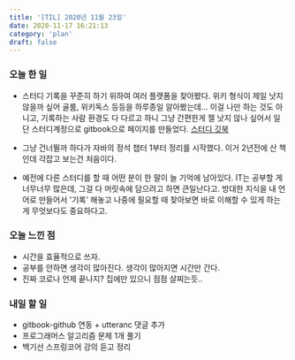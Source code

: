 ```yaml
---
title: '[TIL] 2020년 11월 23일'
date: 2020-11-17 16:21:13
category: 'plan'
draft: false
---
```


### 오늘 한 일
* 스터디 기록을 꾸준히 하기 위하여 여러 플랫폼을 찾아봤다. 
위키 형식이 제일 낫지 않을까 싶어 골룸, 위키독스 등등을 하루종일 알아봤는데...
이걸 나만 하는 것도 아니고, 기록하는 사람 환경도 다 다르고 하니
그냥 간편한게 젤 낫지 않나 싶어서 일단 스터디계정으로 gitbook으로 페이지를 만들었다. [스터디 깃북](https://ynmstudy.gitbook.io/java-fundamentals/)

* 그냥 건너뛸까 하다가 자바의 정석 챕터 1부터 정리를 시작했다. 이거 2년전에 산 책인데 각잡고 보는건 처음이다.

* 예전에 다른 스터디를 할 때 어떤 분이 한 말이 늘 기억에 남아있다. IT는 공부할 게 너무너무 많은데, 그걸
다 머릿속에 담으려고 하면 큰일난다고. 방대한 지식을 내 언어로 만들어서 '기록' 해놓고 나중에 필요할 때 
찾아보면 바로 이해할 수 있게 하는게 무엇보다도 중요하다고.

### 오늘 느낀 점
* 시간을 효율적으로 쓰자.
* 공부를 안하면 생각이 많아진다. 생각이 많아지면 시간만 간다.
* 진짜 코로나 언제 끝나지? 집에만 있으니 점점 살찌는듯..

### 내일 할 일
* gitbook-github 연동 + utteranc 댓글 추가 
* 프로그래머스 알고리즘 문제 1개 풀기
* 백기선 스프링코어 강의 듣고 정리


